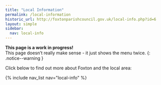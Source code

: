 ```yaml
---
title: "Local Information"
permalink: /local-information
historic_url: http://foxtonparishcouncil.gov.uk/local-info.php?id=6
layout: simple
sidebar:
  nav: local-info
---
```


**This page is a work in progress!** <br> This page doesn’t really make sense - it just shows the menu twice.
{: .notice--warning }

Click below to find out more about Foxton and the local area:

{% include nav_list nav="local-info" %}


